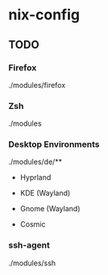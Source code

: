# nix-config

## TODO
### Firefox
./modules/firefox

### Zsh
./modules

### Desktop Environments
./modules/de/**

* Hyprland

* KDE (Wayland)

* Gnome (Wayland)

* Cosmic

### ssh-agent
./modules/ssh

